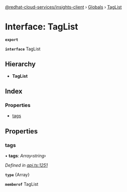 [@redhat-cloud-services/insights-client](../README.md) › [Globals](../globals.md) › [TagList](taglist.md)

# Interface: TagList

**`export`** 

**`interface`** TagList

## Hierarchy

* **TagList**

## Index

### Properties

* [tags](taglist.md#tags)

## Properties

###  tags

• **tags**: *Array‹string›*

*Defined in [api.ts:1251](https://github.com/RedHatInsights/javascript-clients/blob/master/packages/insights/api.ts#L1251)*

**`type`** {Array<string>}

**`memberof`** TagList
